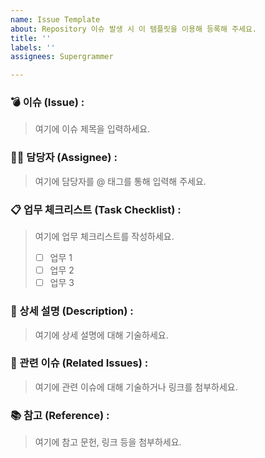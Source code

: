 ```yaml
---
name: Issue Template
about: Repository 이슈 발생 시 이 템플릿을 이용해 등록해 주세요.
title: ''
labels: ''
assignees: Supergrammer

---
```


### 💣 이슈 (Issue) :

> 여기에 이슈 제목을 입력하세요.

### 👩‍🔧 담당자 (Assignee) :

> 여기에 담당자를 @ 태그를 통해 입력해 주세요.

### 📋 업무 체크리스트 (Task Checklist) :

> 여기에 업무 체크리스트를 작성하세요.
>
> - [ ] 업무 1
> - [ ] 업무 2
> - [ ] 업무 3

### 📜 상세 설명 (Description) :

> 여기에 상세 설명에 대해 기술하세요.

### 🔗 관련 이슈 (Related Issues) :

> 여기에 관련 이슈에 대해 기술하거나 링크를 첨부하세요.

### 📚 참고 (Reference) :

> 여기에 참고 문헌, 링크 등을 첨부하세요.
